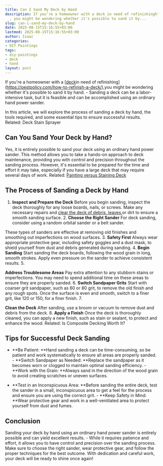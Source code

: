 ```yaml
---
title: Can I Sand My Deck by Hand
description: If you're a homeowner with a deck in need of refinishinghttpspestpolicy.comhow-to-refinish-a-deck
  , you might be wondering whether it's possible to sand it by...
slug: can-i-sand-my-deck-by-hand
date: 2025-08-15T15:16:55+03:00
lastmod: 2025-08-15T15:16:55+03:00
author: Isaac
categories:
- DIY Paintings
tags:
- diy-paintings
- deck
- hand
layout: post
---
```

If you're a homeowner with a [[deck](https://pestpolicy.com/how-to-clean-a-deck-before-staining/)in need of refinishing](https://pestpolicy.com/how-to-refinish-a-deck/),you might be wondering whether it's possible to sand it by hand. - Sanding a deck can be a labor-intensive task, but it is feasible and can be accomplished using an ordinary hand power sander.

In this article, we will explore the process of sanding a deck by hand, the tools required, and some essential tips to ensure successful results. Related: Deck Stain Sprayer

##  **Can You Sand Your Deck by Hand?**

Yes, it is entirely possible to sand your deck using an ordinary hand power sander. This method allows you to take a hands-on approach to deck maintenance, providing you with control and precision throughout the sanding process. However, it's essential to be prepared for the time and effort it may take, especially if you have a large deck that may require several days of work. Related: [Painting versus Staining Deck](https://pestpolicy.com/painting-vs-staining-deck/)

##  **The Process of Sanding a Deck by Hand**

1. **Inspect and Prepare the Deck** Before you begin sanding, inspect the deck thoroughly for any loose boards, nails, or screws. Make any necessary repairs and [clear the deck of debris, leaves](https://pestpolicy.com/how-to-clean-a-deck-before-staining/),or dirt to ensure a smooth sanding surface. 2. **Choose the Right Sander** For deck sanding, consider using a random orbital sander or a belt sander.

These types of sanders are effective at removing old finishes and smoothing out imperfections on wood surfaces. 3. **Safety First** Always wear appropriate protective gear, including safety goggles and a dust mask, to shield yourself from dust and debris generated during sanding. 4. **Begin Sanding** Start sanding the deck boards, following the wood grain in long, smooth strokes. Apply even pressure on the sander to achieve consistent results. 5.

**Address Troublesome Areas** Pay extra attention to any stubborn stains or imperfections. You may need to spend additional time on these areas to ensure they are properly sanded. 6. **Switch Sandpaper Grits** Start with coarser grit sandpaper, such as 60 or 80 grit, to remove the old finish and any rough spots. Once the surface is even and smooth, switch to a finer grit, like 120 or 150, for a finer finish. 7.

**Clean the Deck** After sanding, use a broom or vacuum to remove dust and debris from the deck. 8. **Apply a Finish** Once the deck is thoroughly cleaned, you can apply a new finish, such as stain or sealant, to protect and enhance the wood. Related: Is Composite Decking Worth It?

##  **Tips for Successful Deck Sanding**

- **Be Patient: **Hand sanding a deck can be time-consuming, so be patient and work systematically to ensure all areas are properly sanded. - **Switch Sandpaper as Needed: **Replace the sandpaper as it becomes worn or clogged to maintain optimal sanding efficiency. - **Work with the Grain: **Always sand in the direction of the wood grain to avoid creating scratches or uneven surfaces.

- **Test in an Inconspicuous Area: **Before sanding the entire deck, test the sander in a small, inconspicuous area to get a feel for the process and ensure you are using the correct grit. - **Keep Safety in Mind: **Wear protective gear and work in a well-ventilated area to protect yourself from dust and fumes.

##  **Conclusion**

Sanding your deck by hand using an ordinary hand power sander is entirely possible and can yield excellent results. - While it requires patience and effort, it allows you to have control and precision over the sanding process. Make sure to choose the right sander, wear protective gear, and follow the proper techniques for the best outcome. With dedication and careful work, your deck will be ready to shine once again!
